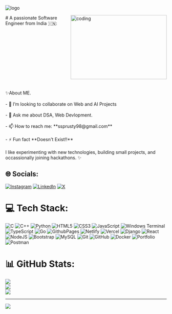 ![logo](https://github.com/sudhansu-24/sudhansu-24/blob/main/banner.gif)
<div style="display: flex;">
  <div style="flex: 1;">
    # A passionate Software Engineer from India 🇮🇳:
               </div>
  <div style="flex-shrink: 0;">
    <img class="coding-gif" align="right" alt="coding" height="200" width="300" src="https://media2.giphy.com/media/v1.Y2lkPTc5MGI3NjExY3VieHF2YXExcXh6ajIwZ203cDJocGRkcXBvbTN6aDFlY2JkcHBzbiZlcD12MV9pbnRlcm5hbF9naWZfYnlfaWQmY3Q9Zw/wLNuW1tCKRiPmDV5Y4/giphy.webp"/>
  </div>
</div>
    <br>
    <br>
    ✨About ME.<br>
    <br>- 👯 I’m looking to collaborate on Web and AI Projects<br>
    <br>- 💬 Ask me about DSA, Web Devlopment.<br>
    <br>- 📫 How to reach me: **ssprusty98@gmail.com**<br>
    <br>- ⚡ Fun fact **Doesn't Exist!!**<br><br>
    I like experimenting with new technologies, building small projects, and occassionally joining hackathons. ✨
 
## 🌐 Socials:
[![Instagram](https://img.shields.io/badge/Instagram-%23E4405F.svg?logo=Instagram&logoColor=white)](https://instagram.com/sudhansu_24) [![LinkedIn](https://img.shields.io/badge/LinkedIn-%230077B5.svg?logo=linkedin&logoColor=white)](https://linkedin.com/in/sudhansushekhar/) [![X](https://img.shields.io/badge/X-black.svg?logo=X&logoColor=white)](https://x.com/sudhansu_24) 

# 💻 Tech Stack:
![C](https://img.shields.io/badge/c-%2300599C.svg?style=for-the-badge&logo=c&logoColor=white) ![C++](https://img.shields.io/badge/c++-%2300599C.svg?style=for-the-badge&logo=c%2B%2B&logoColor=white) ![Python](https://img.shields.io/badge/python-3670A0?style=for-the-badge&logo=python&logoColor=ffdd54) ![HTML5](https://img.shields.io/badge/html5-%23E34F26.svg?style=for-the-badge&logo=html5&logoColor=white) ![CSS3](https://img.shields.io/badge/css3-%231572B6.svg?style=for-the-badge&logo=css3&logoColor=white) ![JavaScript](https://img.shields.io/badge/javascript-%23323330.svg?style=for-the-badge&logo=javascript&logoColor=%23F7DF1E) ![Windows Terminal](https://img.shields.io/badge/Windows%20Terminal-%234D4D4D.svg?style=for-the-badge&logo=windows-terminal&logoColor=white) ![TypeScript](https://img.shields.io/badge/typescript-%23007ACC.svg?style=for-the-badge&logo=typescript&logoColor=white) ![Go](https://img.shields.io/badge/go-%2300ADD8.svg?style=for-the-badge&logo=go&logoColor=white) ![GithubPages](https://img.shields.io/badge/github%20pages-121013?style=for-the-badge&logo=github&logoColor=white) ![Netlify](https://img.shields.io/badge/netlify-%23000000.svg?style=for-the-badge&logo=netlify&logoColor=#00C7B7) ![Vercel](https://img.shields.io/badge/vercel-%23000000.svg?style=for-the-badge&logo=vercel&logoColor=white) ![Django](https://img.shields.io/badge/django-%23092E20.svg?style=for-the-badge&logo=django&logoColor=white) ![React](https://img.shields.io/badge/react-%2320232a.svg?style=for-the-badge&logo=react&logoColor=%2361DAFB) ![NodeJS](https://img.shields.io/badge/node.js-6DA55F?style=for-the-badge&logo=node.js&logoColor=white) ![Bootstrap](https://img.shields.io/badge/bootstrap-%238511FA.svg?style=for-the-badge&logo=bootstrap&logoColor=white) ![MySQL](https://img.shields.io/badge/mysql-4479A1.svg?style=for-the-badge&logo=mysql&logoColor=white) ![Git](https://img.shields.io/badge/git-%23F05033.svg?style=for-the-badge&logo=git&logoColor=white) ![GitHub](https://img.shields.io/badge/github-%23121011.svg?style=for-the-badge&logo=github&logoColor=white) ![Docker](https://img.shields.io/badge/docker-%230db7ed.svg?style=for-the-badge&logo=docker&logoColor=white) ![Portfolio](https://img.shields.io/badge/Portfolio-%23000000.svg?style=for-the-badge&logo=firefox&logoColor=#FF7139) ![Postman](https://img.shields.io/badge/Postman-FF6C37?style=for-the-badge&logo=postman&logoColor=white)

# 📊 GitHub Stats:
![](https://github-readme-stats.vercel.app/api?username=sudhansu-24&theme=dark&hide_border=false&include_all_commits=true&count_private=true)<br/>
![](https://github-readme-streak-stats.herokuapp.com/?user=sudhansu-24&theme=dark&hide_border=false)<br/>
![](https://github-readme-stats.vercel.app/api/top-langs/?username=sudhansu-24&theme=dark&hide_border=false&include_all_commits=true&count_private=true&layout=compact)

---
[![](https://visitcount.itsvg.in/api?id=sudhansu-24&icon=0&color=0)](https://visitcount.itsvg.in)

<!-- Proudly created with GPRM ( https://gprm.itsvg.in ) -->
